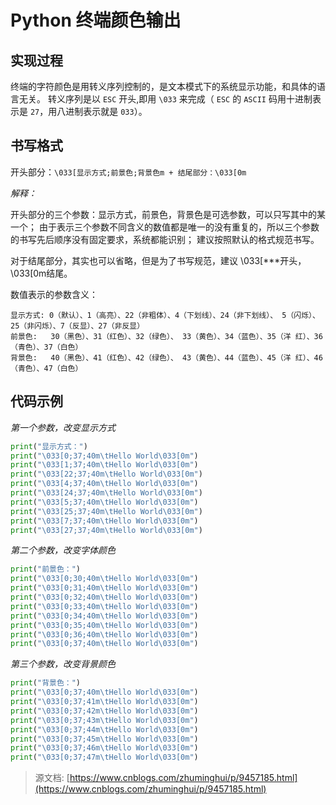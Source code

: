 # Python 终端颜色输出


## 实现过程

终端的字符颜色是用转义序列控制的，是文本模式下的系统显示功能，和具体的语言无关。
转义序列是以 `ESC` 开头,即用 `\033` 来完成（ `ESC` 的 `ASCII` 码用十进制表示是 `27`，用八进制表示就是 `033`）。
 
## 书写格式

开头部分：`\033[显示方式;前景色;背景色m + 结尾部分：\033[0m`

*解释：*

开头部分的三个参数：显示方式，前景色，背景色是可选参数，可以只写其中的某一个；
由于表示三个参数不同含义的数值都是唯一的没有重复的，所以三个参数的书写先后顺序没有固定要求，系统都能识别；
建议按照默认的格式规范书写。

对于结尾部分，其实也可以省略，但是为了书写规范，建议 \033[***开头，\033[0m结尾。
 
数值表示的参数含义：

```
显示方式: 0（默认）、1（高亮）、22（非粗体）、4（下划线）、24（非下划线）、 5（闪烁）、25（非闪烁）、7（反显）、27（非反显）
前景色:   30（黑色）、31（红色）、32（绿色）、 33（黄色）、34（蓝色）、35（洋 红）、36（青色）、37（白色）
背景色:   40（黑色）、41（红色）、42（绿色）、 43（黄色）、44（蓝色）、45（洋 红）、46（青色）、47（白色）
```

## 代码示例

*第一个参数，改变显示方式*

```python
print("显示方式：")  
print("\033[0;37;40m\tHello World\033[0m")  
print("\033[1;37;40m\tHello World\033[0m")  
print("\033[22;37;40m\tHello World\033[0m")  
print("\033[4;37;40m\tHello World\033[0m")  
print("\033[24;37;40m\tHello World\033[0m")  
print("\033[5;37;40m\tHello World\033[0m")  
print("\033[25;37;40m\tHello World\033[0m")  
print("\033[7;37;40m\tHello World\033[0m")  
print("\033[27;37;40m\tHello World\033[0m")
```

*第二个参数，改变字体颜色*

```python
print("前景色：")  
print("\033[0;30;40m\tHello World\033[0m")  
print("\033[0;31;40m\tHello World\033[0m")  
print("\033[0;32;40m\tHello World\033[0m")  
print("\033[0;33;40m\tHello World\033[0m")  
print("\033[0;34;40m\tHello World\033[0m")  
print("\033[0;35;40m\tHello World\033[0m")  
print("\033[0;36;40m\tHello World\033[0m")  
print("\033[0;37;40m\tHello World\033[0m")
```

*第三个参数，改变背景颜色*

```python
print("背景色：")  
print("\033[0;37;40m\tHello World\033[0m")
print("\033[0;37;41m\tHello World\033[0m")
print("\033[0;37;42m\tHello World\033[0m")
print("\033[0;37;43m\tHello World\033[0m")
print("\033[0;37;44m\tHello World\033[0m")
print("\033[0;37;45m\tHello World\033[0m")
print("\033[0;37;46m\tHello World\033[0m")
print("\033[0;37;47m\tHello World\033[0m")
```

> 源文档: [https://www.cnblogs.com/zhuminghui/p/9457185.html](https://www.cnblogs.com/zhuminghui/p/9457185.html)

